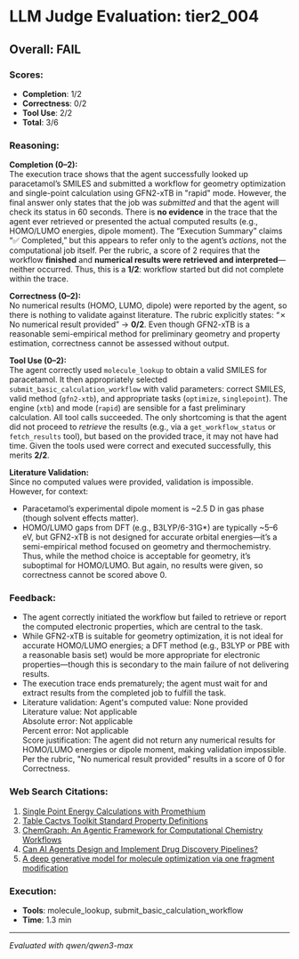 # LLM Judge Evaluation: tier2_004

## Overall: FAIL

### Scores:
- **Completion**: 1/2
- **Correctness**: 0/2
- **Tool Use**: 2/2
- **Total**: 3/6

### Reasoning:
**Completion (0–2):**  
The execution trace shows that the agent successfully looked up paracetamol’s SMILES and submitted a workflow for geometry optimization and single-point calculation using GFN2-xTB in "rapid" mode. However, the final answer only states that the job was *submitted* and that the agent will check its status in 60 seconds. There is **no evidence** in the trace that the agent ever retrieved or presented the actual computed results (e.g., HOMO/LUMO energies, dipole moment). The “Execution Summary” claims “✅ Completed,” but this appears to refer only to the agent’s *actions*, not the computational job itself. Per the rubric, a score of 2 requires that the workflow **finished** and **numerical results were retrieved and interpreted**—neither occurred. Thus, this is a **1/2**: workflow started but did not complete within the trace.

**Correctness (0–2):**  
No numerical results (HOMO, LUMO, dipole) were reported by the agent, so there is nothing to validate against literature. The rubric explicitly states: “✗ No numerical result provided” → **0/2**. Even though GFN2-xTB is a reasonable semi-empirical method for preliminary geometry and property estimation, correctness cannot be assessed without output.

**Tool Use (0–2):**  
The agent correctly used `molecule_lookup` to obtain a valid SMILES for paracetamol. It then appropriately selected `submit_basic_calculation_workflow` with valid parameters: correct SMILES, valid method (`gfn2-xtb`), and appropriate tasks (`optimize`, `singlepoint`). The engine (`xtb`) and mode (`rapid`) are sensible for a fast preliminary calculation. All tool calls succeeded. The only shortcoming is that the agent did not proceed to *retrieve* the results (e.g., via a `get_workflow_status` or `fetch_results` tool), but based on the provided trace, it may not have had time. Given the tools used were correct and executed successfully, this merits **2/2**.

**Literature Validation:**  
Since no computed values were provided, validation is impossible. However, for context:  
- Paracetamol’s experimental dipole moment is ~2.5 D in gas phase (though solvent effects matter).  
- HOMO/LUMO gaps from DFT (e.g., B3LYP/6-31G*) are typically ~5–6 eV, but GFN2-xTB is not designed for accurate orbital energies—it’s a semi-empirical method focused on geometry and thermochemistry. Thus, while the method choice is acceptable for geometry, it’s suboptimal for HOMO/LUMO. But again, no results were given, so correctness cannot be scored above 0.

### Feedback:
- The agent correctly initiated the workflow but failed to retrieve or report the computed electronic properties, which are central to the task.
- While GFN2-xTB is suitable for geometry optimization, it is not ideal for accurate HOMO/LUMO energies; a DFT method (e.g., B3LYP or PBE with a reasonable basis set) would be more appropriate for electronic properties—though this is secondary to the main failure of not delivering results.
- The execution trace ends prematurely; the agent must wait for and extract results from the completed job to fulfill the task.
- Literature validation: Agent's computed value: None provided  
Literature value: Not applicable  
Absolute error: Not applicable  
Percent error: Not applicable  
Score justification: The agent did not return any numerical results for HOMO/LUMO energies or dipole moment, making validation impossible. Per the rubric, "No numerical result provided" results in a score of 0 for Correctness.

### Web Search Citations:
1. [Single Point Energy Calculations with Promethium](https://www.promethium.qcware.com/single-point-energy)
2. [Table Cactvs Toolkit Standard Property Definitions](https://www.xemistry.com/docs/autodocs/props.html)
3. [ChemGraph: An Agentic Framework for Computational Chemistry Workflows](https://arxiv.org/abs/2506.06363)
4. [Can AI Agents Design and Implement Drug Discovery Pipelines?](https://arxiv.org/abs/2504.19912)
5. [A deep generative model for molecule optimization via one fragment modification](https://arxiv.org/pdf/2012.04231.pdf)

### Execution:
- **Tools**: molecule_lookup, submit_basic_calculation_workflow
- **Time**: 1.3 min

---
*Evaluated with qwen/qwen3-max*
